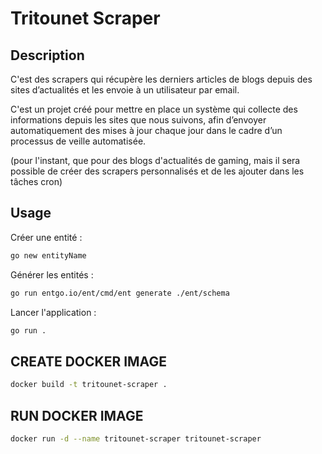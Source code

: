# Tritounet Scraper

## Description

C'est des scrapers qui récupère les derniers articles de blogs depuis des sites d’actualités et les envoie à un utilisateur par email.

C'est un projet créé pour mettre en place un système qui collecte des informations depuis les sites que nous suivons, afin d’envoyer automatiquement des mises à jour chaque jour dans le cadre d’un processus de veille automatisée.

(pour l'instant, que pour des blogs d'actualités de gaming, mais il sera possible de créer des scrapers personnalisés et de les ajouter dans les tâches cron)

## Usage

Créer une entité :

```bash
go new entityName
```

Générer les entités :

```bash
go run entgo.io/ent/cmd/ent generate ./ent/schema
```

Lancer l'application :

```bash
go run .
```

## CREATE DOCKER IMAGE

```bash
docker build -t tritounet-scraper .
```

## RUN DOCKER IMAGE

```bash
docker run -d --name tritounet-scraper tritounet-scraper
```
